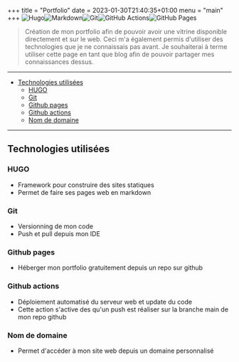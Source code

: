 +++
title = "Portfolio"
date = 2023-01-30T21:40:35+01:00
menu = "main"
+++
![Hugo](https://img.shields.io/badge/hugo-FF4088.svg?style=for-the-badge&logo=hugo&logoColor=white)![Markdown](https://img.shields.io/badge/markdown-%23000000.svg?style=for-the-badge&logo=markdown&logoColor=white)![Git](https://img.shields.io/badge/git-%23F05033.svg?style=for-the-badge&logo=git&logoColor=white)![GitHub Actions](https://img.shields.io/badge/github%20actions-%232671E5.svg?style=for-the-badge&logo=githubactions&logoColor=white)![GitHub Pages](https://img.shields.io/badge/github%20pages-222222.svg?style=for-the-badge&logo=githubpages&logoColor=white)

> Création de mon portfolio afin de pouvoir avoir une vitrine disponible directement et sur le web. Ceci m'a également permis d'utiliser des technologies que je ne connaissais pas avant. Je souhaiterai à terme utiliser cette page en tant que blog afin de pouvoir partager mes connaissances dessus.

<!--more-->
---

- [Technologies utilisées](#technologies-utilisées)
  - [HUGO](#hugo)
  - [Git](#git)
  - [Github pages](#github-pages)
  - [Github actions](#github-actions)
  - [Nom de domaine](#nom-de-domaine)

---

## Technologies utilisées

### HUGO

- Framework pour construire des sites statiques
- Permet de faire ses pages web en markdown

### Git

- Versionning de mon code
- Push et pull depuis mon IDE

### Github pages

- Héberger mon portfolio gratuitement depuis un repo sur github

### Github actions

- Déploiement automatisé du serveur web et update du code
- Cette action s'active des qu'un push est réaliser sur la branche main de mon repo github

### Nom de domaine

- Permet d'accéder à mon site web depuis un domaine personnalisé

